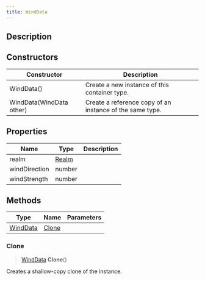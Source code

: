 ```yaml
---
title: WindData
---
```

## Description

## Constructors

| Constructor              | Description                                              |
| ------------------------ | -------------------------------------------------------- |
| WindData()               | Create a new instance of this container type.            |
| WindData(WindData other) | Create a reference copy of an instance of the same type. |

## Properties

| Name          | Type                               | Description |
| ------------- | ---------------------------------- | ----------- |
| realm         | [Realm](/vext/ref/fb/realm) |             |
| windDirection | number                             |             |
| windStrength  | number                             |             |

## Methods

| Type                                      | Name            | Parameters |
| ----------------------------------------- | --------------- | ---------- |
| [WindData](/vext/ref/cls/clt/winddata) | [Clone](#clone) |            |

### Clone

> [WindData](/vext/ref/cls/clt/winddata) **Clone**()

Creates a shallow-copy clone of the instance.
